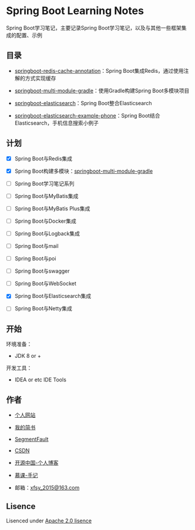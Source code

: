 # Spring Boot Learning Notes

Spring Boot学习笔记，主要记录Spring Boot学习笔记，以及与其他一些框架集成的配置、示例

## 目录

- [springboot-redis-cache-annotation](./springboot-redis-cache-annotation)：Spring Boot集成Redis，通过使用注解的方式实现缓存

- [springboot-multi-module-gradle](./springboot-multi-module-gradle)：使用Gradle构建Spring Boot多模块项目

- [springboot-elasticsearch](./springboot-elasticsearch)：Spring Boot整合Elasticsearch

- [springboot-elasticsearch-example-phone](./springboot-elasticsearch-example-phone)：Spring Boot结合Elasticsearch，手机信息搜索小例子

## 计划

* [x] Spring Boot与Redis集成

* [x] Spring Boot构建多模块：[springboot-multi-module-gradle](./springboot-multi-module-gradle)

* [ ] Spring Boot学习笔记系列

* [ ] Spring Boot与MyBatis集成

* [ ] Spring Boot与MyBatis Plus集成

* [ ] Spring Boot与Docker集成

* [ ] Spring Boot与Logback集成

* [ ] Spring Boot与mail

* [ ] Spring Boot与poi

* [ ] Spring Boot与swagger

* [ ] Spring Boot与WebSocket

* [x] Spring Boot与Elasticsearch集成

* [ ] Spring Boot与Netty集成

## 开始

环境准备：

- JDK 8 or +


开发工具：

- IDEA or etc IDE Tools


## 作者

- [个人网站](https://fengwenyi.com)

- [我的简书](https://www.jianshu.com/u/c1a1f1fefc78)

- [SegmentFault](https://segmentfault.com/u/fengwenyi)

- [CSDN](https://blog.csdn.net/qq_28336351)

- [开源中国-个人博客](https://my.oschina.net/fengwenyi)

- [慕课-手记](https://www.imooc.com/u/2815937)

- 邮箱：xfsy_2015@163.com

## Lisence

Lisenced under [Apache 2.0 lisence](https://opensource.org/licenses/Apache-2.0)